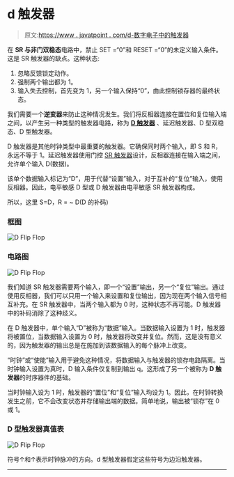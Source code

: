 # d 触发器

> 原文:[https://www . javatpoint . com/d-数字电子中的触发器](https://www.javatpoint.com/d-flip-flop-in-digital-electronics)

在 **SR 与非门双稳态**电路中，禁止 SET =“0”和 RESET =“0”的未定义输入条件。这是 SR 触发器的缺点。这种状态:

1.  忽略反馈锁定动作。
2.  强制两个输出都为 1。
3.  输入失去控制，首先变为 1，另一个输入保持“0”，由此控制锁存器的最终状态。

我们需要一个**逆变器**来防止这种情况发生。我们将反相器连接在置位和复位输入端之间，以产生另一种类型的触发器电路，称为 **[D 触发器](d-flip-flop-in-digital-electronics)** 、延迟触发器、D 型双稳态、D 型触发器。

D 触发器是其他时钟类型中最重要的触发器。它确保同时两个输入，即 S 和 R，永远不等于 1。延迟触发器使用门控 [SR 触发器](https://www.javatpoint.com/sr-flip-flop-in-digital-electronics)设计，反相器连接在输入端之间，允许单个输入 D(数据)。

该单个数据输入标记为“D”，用于代替“设置”输入，对于互补的“复位”输入，使用反相器。因此，电平敏感 D 型或 D 触发器由电平敏感 SR 触发器构成。

所以，这里 S=D，R = ~ D(D 的补码)

### 框图

![D Flip Flop](../Images/988e41af025b2e562cdf81c36e807529.png)

### 电路图

![D Flip Flop](../Images/ed4b2f5a1d8478fef52c33cf58ff8bec.png)

我们知道 SR 触发器需要两个输入，即一个“设置”输出，另一个“复位”输出。通过使用反相器，我们可以只用一个输入来设置和复位输出，因为现在两个输入信号相互补充。在 SR 触发器中，当两个输入都为 0 时，这种状态不再可能。D 触发器中的补码消除了这种歧义。

在 D 触发器中，单个输入“D”被称为“数据”输入。当数据输入设置为 1 时，触发器将被置位，当数据输入设置为 0 时，触发器将改变并复位。然而，这是没有意义的，因为触发器的输出总是在施加到该数据输入的每个脉冲上改变。

“时钟”或“使能”输入用于避免这种情况，将数据输入与触发器的锁存电路隔离。当时钟输入设置为真时，D 输入条件仅复制到输出 q。这形成了另一个被称为 **D 触发器**的时序器件的基础。

当时钟输入设为 1 时，触发器的“置位”和“复位”输入均设为 1。因此，在时钟转换发生之前，它不会改变状态并存储输出端的数据。简单地说，输出被“锁存”在 0 或 1。

### D 型触发器真值表

![D Flip Flop](../Images/a88c742135b0b87b050fd3529ea7404c.png)

符号↑和↑表示时钟脉冲的方向。d 型触发器假定这些符号为边沿触发器。

* * *